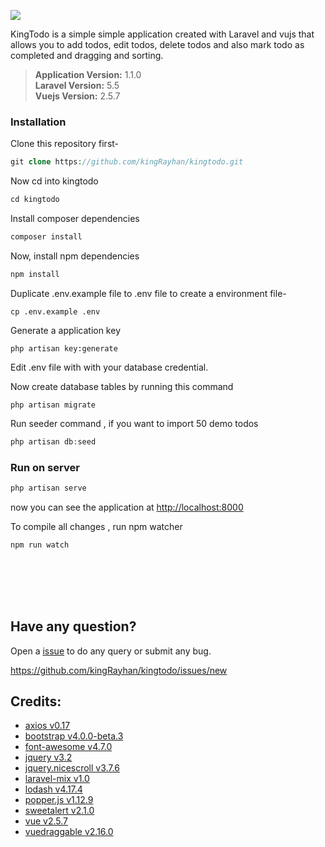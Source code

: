 ![](https://media.giphy.com/media/3oFzm9Y8971j1LKVuU/giphy.gif)

KingTodo is a simple simple application created with Laravel and vujs that allows you to add todos, edit todos, delete todos and also mark todo as completed and dragging and sorting.

> **Application Version:** 1.1.0 <br>
**Laravel Version:** 5.5 <br/>
**Vuejs Version:** 2.5.7


### Installation
Clone this repository first-
```php
git clone https://github.com/kingRayhan/kingtodo.git
```

Now cd into kingtodo
```php
cd kingtodo
```

Install composer dependencies
```php
composer install
```

Now, install npm dependencies
```php
npm install
``` 

Duplicate .env.example file to .env file to create a environment file-
```
cp .env.example .env
```
Generate a application key
```
php artisan key:generate
```
Edit .env file with with your database credential.

Now create database tables by running this command
```
php artisan migrate
```


Run seeder command , if you want to import 50 demo todos
```php
php artisan db:seed
```

### Run on server
```php
php artisan serve
```
now you can see the application at [http://localhost:8000](http://localhost:8000/)

To compile all changes , run npm watcher
```
npm run watch
```

<br>
<br>
<br>
<br>


## Have any question?
Open a [issue](https://github.com/kingRayhan/kingtodo/issues/new) to do any query or submit any bug.

https://github.com/kingRayhan/kingtodo/issues/new



## Credits:
+ [axios v0.17](https://github.com/axios/axios)
+ [bootstrap v4.0.0-beta.3](https://getbootstrap.com/)
+ [font-awesome v4.7.0](http://fontawesome.io/icons/)
+ [jquery v3.2](https://jquery.com/)
+ [jquery.nicescroll v3.7.6](https://github.com/inuyaksa/jquery.nicescroll)
+ [laravel-mix v1.0](https://github.com/JeffreyWay/laravel-mix)
+ [lodash v4.17.4](https://lodash.com)
+ [popper.js v1.12.9](https://popper.js.org)
+ [sweetalert v2.1.0](https://sweetalert.js.org)
+ [vue v2.5.7](https://vuejs.org)
+ [vuedraggable v2.16.0](https://github.com/SortableJS/Vue.Draggable)
